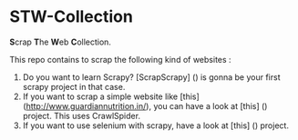STW-Collection
==============

**S**crap **T**he **W**eb **C**ollection.

This repo contains to scrap the following kind of websites :

1. Do you want to learn Scrapy? [ScrapScrapy] () is gonna be your first scrapy project in that case.
2. If you want to scrap a simple website like [this] (http://www.guardiannutrition.in/), you can have a look at [this] () project. This uses CrawlSpider.
3. If you want to use selenium with scrapy, have a look at [this] () project.
